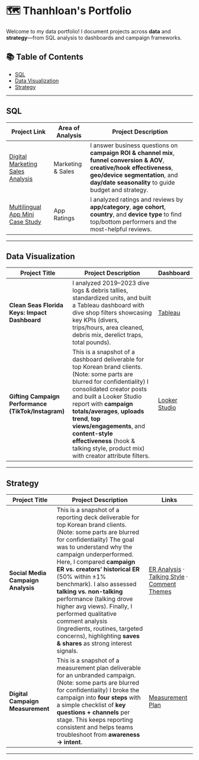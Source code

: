 # 🗺 Thanhloan's Portfolio

Welcome to my data portfolio! I document projects across **data** and **strategy**—from SQL analysis to dashboards and campaign frameworks.

## 📚 Table of Contents
- [SQL](#sql)
- [Data Visualization](#data-visualization)
- [Strategy](#strategy)

---

## SQL

| Project Link | Area of Analysis | Project Description |
|---|---|---|
| [Digital Marketing Sales Analysis](https://github.com/thanhloantran005/SQL-Case-Studies/blob/main/Digital%20Marketing%20Sales%20Analysis.md) | Marketing & Sales | I answer business questions on **campaign ROI & channel mix**, **funnel conversion & AOV**, **creative/hook effectiveness**, **geo/device segmentation**, and **day/date seasonality** to guide budget and strategy. |
| [Multilingual App Mini Case Study](https://github.com/thanhloantran005/SQL-Case-Studies/blob/main/Multilingual%20App%20Mini%20Case%20Study.md) | App Ratings | I analyzed ratings and reviews by **app/category**, **age cohort**, **country**, and **device type** to find top/bottom performers and the most-helpful reviews. |

---

## Data Visualization

| Project Title | Project Description | Dashboard |
|---|---|---|
| **Clean Seas Florida Keys: Impact Dashboard** | I analyzed 2019–2023 dive logs & debris tallies, standardized units, and built a Tableau dashboard with dive shop filters showcasing key KPIs (divers, trips/hours, area cleaned, debris mix, derelict traps, total pounds). | [Tableau](https://public.tableau.com/app/profile/thanhloan.tran/viz/CourtneysDashboard2/Dashboard1) |
| **Gifting Campaign Performance (TikTok/Instagram)** | This is a snapshot of a dashboard deliverable for top Korean brand clients. (Note: some parts are blurred for confidentiality) I consolidated creator posts and built a Looker Studio report with **campaign totals/averages**, **uploads trend**, **top views/engagements**, and **content-style effectiveness** (hook & talking style, product mix) with creator attribute filters. | [Looker Studio](https://github.com/user-attachments/assets/57b78508-2405-4f03-9d0d-0ccb32e08716) |

---

## Strategy

| Project Title | Project Description | Links |
|---|---|---|
| **Social Media Campaign Analysis** | This is a snapshot of a reporting deck deliverable for top Korean brand clients. (Note: some parts are blurred for confidentiality) The goal was to understand why the campaign underperformed. Here, I compared **campaign ER vs. creators’ historical ER** (50% within ±1% benchmark). I also assessed **talking vs. non-talking** performance (talking drove higher avg views). Finally, I performed qualitative comment analysis (ingredients, routines, targeted concerns), highlighting **saves & shares** as strong interest signals.| [ER Analysis](https://github.com/user-attachments/assets/f2e2dca6-3e42-493d-8086-383da090089a) · [Talking Style](https://github.com/user-attachments/assets/1e08e78d-6efe-4737-8868-751e06e0af51) · [Comment Themes](https://github.com/user-attachments/assets/ea3fe7b8-5c30-4a9b-bbc2-4f3266c921ad)|
| **Digital Campaign Measurement** | This is a snapshot of a measurement plan deliverable for an unbranded campaign. (Note: some parts are blurred for confidentiality) I broke the campaign into **four steps** with a simple checklist of **key questions + channels** per stage. This keeps reporting consistent and helps teams troubleshoot from **awareness → intent**. | [Measurement Plan](https://github.com/user-attachments/assets/1afd3f6d-4c85-4d2d-a033-d461d00f7c20) |

---



